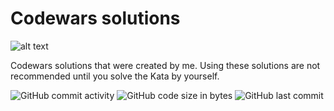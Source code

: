 

# Codewars solutions

![alt text](https://www.codewars.com/users/oqpin/badges/large?logo=true)

Codewars solutions that were created by me.
Using these solutions are not recommended until you solve the Kata by yourself.

![GitHub commit activity](https://img.shields.io/github/commit-activity/m/oqo0/codewars)
![GitHub code size in bytes](https://img.shields.io/github/languages/code-size/oqo0/codewars)
![GitHub last commit](https://img.shields.io/github/last-commit/oqo0/codewars)
